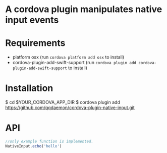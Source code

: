 # A cordova plugin manipulates native input events

# Requirements
* platform osx (run `cordova platform add osx` to install)
* cordova-plugin-add-swift-support (run `cordova plugin add cordova-plugin-add-swift-support` to install)


# Installation
$ cd $YOUR_CORDOVA_APP_DIR
$ cordova plugin add https://github.com/qqdaemon/cordova-plugin-native-input.git

# API
```javascript
//only example function is implemented.
NativeInput.echo('hello')
```
